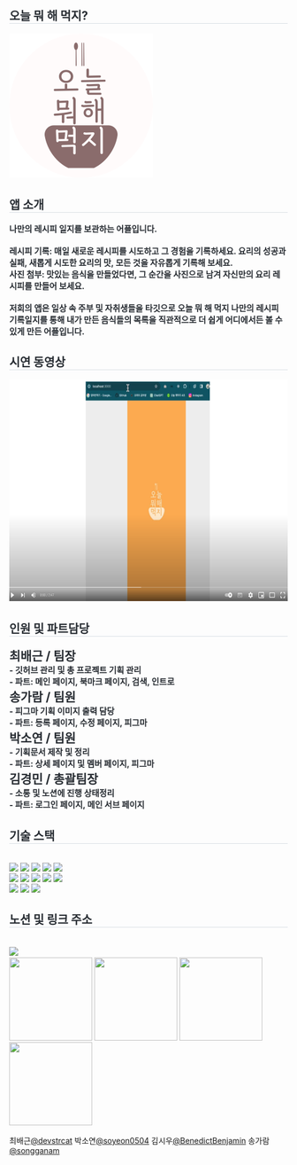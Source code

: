 <h2 style="border-bottom: 1px solid #d8dee4; color: #282d33;"> 오늘 뭐 해 먹지? </h2>  <img src="public/images/main_logo.svg"/>

<div style="text-align: left;"> 
    <h2 style="border-bottom: 1px solid #d8dee4; color: #282d33;"> 앱 소개</h2>  
    <div style="font-weight: 700; font-size: 15px; text-align: left; color: #282d33;"></li>나만의 레시피 일지를 보관하는 어플입니다.<br /><br /></li></li>레시피 기록: 매일 새로운 레시피를 시도하고 그 경험을 기록하세요. 요리의 성공과 실패, 새롭게 시도한 요리의 맛, 모든 것을 자유롭게 기록해 보세요.<br /></li></li>사진 첨부: 맛있는 음식을 만들었다면, 그 순간을 사진으로 남겨 자신만의 요리 레시피를 만들어 보세요.<br/><br/></li></li>저희의 앱은 일상 속 주부 및 자취생들을 타깃으로 오늘 뭐 해 먹지 나만의 레시피 기록일지를 통해 내가 만든 음식들의 목록을 직관적으로 더 쉽게 어디에서든 볼 수 있게 만든 어플입니다.</li> </div> 
</div>

<div style="text-align: left;"> 
    <h2 style="border-bottom: 1px solid #d8dee4; color: #282d33;"> 시연 동영상 </h2>  
    <a href="https://www.youtube.com/watch?v=mzuckT4Cu2M" target="_blank"><img src="public/images/youtube_video.png" alt="Demo Video" style="width: 600px; height: 400px;"  />
      </a>
</div>


<div style="text-align: left;"> 
    <h2 style="border-bottom: 1px solid #d8dee4; color: #282d33;"> 인원 및 파트담당 </h2>  
    <div style="font-weight: 700; font-size: 15px; text-align: left; color: #282d33;"></li><span style="font-size: 22px">최배근 / 팀장</span><br /></li></li>- 깃허브 관리 및  총 프로젝트 기획 관리<br />- 파트: 메인 페이지, 북마크 페이지, 검색, 인트로<br /></li>
    </li><span style="font-size: 22px">송가람 / 팀원</span><br /></li></li>- 피그마 기획 이미지 출력 담당<br />- 파트: 등록 페이지, 수정 페이지, 피그마<br /></li>
    </li><span style="font-size: 22px">박소연 / 팀원</span><br /></li></li>- 기획문서 제작 및 정리<br />- 파트: 상세 페이지 및 멤버 페이지, 피그마<br /></li>
    </li><span style="font-size: 22px">김경민 / 총괄팀장</span><br /></li></li>- 소통 및 노션에 진행 상태정리<br />- 파트: 로그인 페이지, 메인 서브 페이지<br /></li>
    </div> 
</div>

<div style="text-align: left;">
    <h2 style="border-bottom: 1px solid #d8dee4; color: #282d33;"> 기술 스택 </h2> <br> 
    <div style="margin: ; text-align: left;" "text-align: left;"> <img src="https://img.shields.io/badge/CSS3-1572B6?style=for-the-badge&logo=CSS3&logoColor=white">
          <img src="https://img.shields.io/badge/Eslint-4B32C3?style=for-the-badge&logo=Eslint&logoColor=white">
          <img src="https://img.shields.io/badge/Figma-F24E1E?style=for-the-badge&logo=Figma&logoColor=white">
          <img src="https://img.shields.io/badge/Firebase-FFCA28?style=for-the-badge&logo=Firebase&logoColor=white">
          <img src="https://img.shields.io/badge/Github-181717?style=for-the-badge&logo=Github&logoColor=white">
          <br/><img src="https://img.shields.io/badge/Git-F05032?style=for-the-badge&logo=Git&logoColor=white">
          <img src="https://img.shields.io/badge/HTML5-E34F26?style=for-the-badge&logo=HTML5&logoColor=white">
          <img src="https://img.shields.io/badge/Javascript-F7DF1E?style=for-the-badge&logo=Javascript&logoColor=white">
          <img src="https://img.shields.io/badge/Prettier-F7B93E?style=for-the-badge&logo=Prettier&logoColor=white">
          <img src="https://img.shields.io/badge/Notion-000000?style=for-the-badge&logo=Notion&logoColor=white">
          <br/><img src="https://img.shields.io/badge/React-61DAFB?style=for-the-badge&logo=React&logoColor=white">
          <img src="https://img.shields.io/badge/Slack-4A154B?style=for-the-badge&logo=Slack&logoColor=white">
          <img src="https://img.shields.io/badge/StyledComponents-DB7093?style=for-the-badge&logo=StyledComponents&logoColor=white">
          </div>
    </div>
    <div style="text-align: left;">
    <h2 style="border-bottom: 1px solid #d8dee4; color: #282d33;"> 노션 및 링크 주소</h2> <br> 
    <div style="text-align: left;"> <a href="https://fragrant-carob-a6a.notion.site/1-ae43c6d4c8b54fff8a1460156e5d1737?pvs=4"> <img src="https://img.shields.io/badge/Notion-000000?style=for-the-badge&logo=Notion&logoColor=white&link=https://fragrant-carob-a6a.notion.site/1-ae43c6d4c8b54fff8a1460156e5d1737?pvs=4"> </a>
      </div> 

  <div style="text-align: left; "> 
    <img src="https://avatars.githubusercontent.com/u/148067779?s=400&u=a7f723bb2c78030aef6965b23c5ce6340e799191&v=4" width="150" height="150"/> <img src="https://avatars.githubusercontent.com/u/148197786?v=4" width="150" height="150"/> <img src="https://avatars.githubusercontent.com/u/148197702?v=4" width="150" height="150"/> <img src="https://avatars.githubusercontent.com/u/148197339?s=64&v=4" width="150" height="150"/>

최배근[@devstrcat](https://github.com/devstrcat) 박소연[@soyeon0504](https://github.com/soyeon0504) 김시우[@BenedictBenjamin](https://github.com/BenedictBenjamin) 송가람[@songganam](https://github.com/songganam)

</div> 

